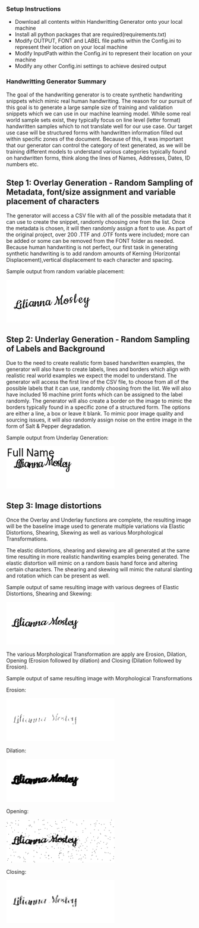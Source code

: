 ### Setup Instructions ###

* Download all contents within Handwritting Generator onto your local machine
* Install all python packages that are required(requirements.txt)
* Modify OUTPUT, FONT and LABEL file paths within the Config.ini to represent their location on your local machine
* Modify InputPath within the Config.ini to represent their location on your machine
* Modify any other Config.ini settings to achieve desired output


### Handwritting Generator Summary ###

The goal of the handwriting generator is to create synthetic handwriting snippets which mimic real human handwriting.
The reason for our pursuit of this goal is to generate a large sample size of training and validation snippets which
we can use in our machine learning model. While some real world sample sets exist, they typically focus on line level (letter format)
handwritten samples which to not translate well for our use case. Our target use case will be structured forms with handwritten
information filled out within specific zones of the document. Because of this, it was important that our generator can control 
the category of text generated, as we will be training different models to understand various categories typically found on 
handwritten forms, think along the lines of Names, Addresses, Dates, ID numbers etc.


## Step 1: Overlay Generation - Random Sampling of Metadata, font/size assignment and variable placement of characters

The generator will access a CSV file with all of the possible metadata that it can use to create the snippet, randomly choosing
one from the list. Once the metadata is chosen, it will then randomly assign a font to use. As part of the original project, 
over 200 .TTF and .OTF fonts were included; more can be added or some can be removed from the FONT folder as needed. Because 
human handwriting is not perfect, our first task in generating synthetic handwriting is to add random amounts of Kerning (Horizontal
Displacement),vertical displacement to each character and spacing. 

Sample output from random variable placement:

![alt text](https://github.com/joaopauloucf/HWRecognizer/blob/main/Supporting/Report_Step1.gif "Variable Character Placement")

## Step 2: Underlay Generation - Random Sampling of Labels and Background

Due to the need to create realistic form based handwritten examples, the generator will also have to create labels, lines and borders
which align with realistic real world examples we expect the model to understand. The generator will access the first line of the CSV file,
to choose from all of the possible labels that it can use, randomly choosing from the list. We will also have included 16 machine print fonts which
can be assigned to the label randomly. The generator will also create a border on the image to mimic the borders typically found in a specific zone of 
a structured form. The options are either a line, a box or leave it blank. To mimic poor image quality and sourcing issues, it will also randomly assign 
noise on the entire image in the form of Salt & Pepper degradation.

Sample output from Underlay Generation:

![alt text](https://github.com/joaopauloucf/HWRecognizer/blob/main/Supporting/Report_Step2.gif "Underlay Generation")

## Step 3: Image distortions

Once the Overlay and Underlay functions are complete, the resulting image will be the baseline image used to generate multiple variations via Elastic Distortions,
Shearing, Skewing as well as various Morphological Transformations.

The elastic distortions, shearing and skewing are all generated at the same time resulting in more realistic handwriting examples being generated. The elastic distortion
will mimic on a random basis hand force and altering certain characters. The shearing and skewing will mimic the natural slanting and rotation which can be present as well.

Sample output of same resulting image with various degrees of Elastic Distortions, Shearing and Skewing:

![alt text](https://github.com/joaopauloucf/HWRecognizer/blob/main/Supporting/Report_Step3.gif "Distortions")

The various Morphological Transformation are apply are Erosion, Dilation, Opening (Erosion followed by dilation) and Closing (Dilation followed by Erosion).

Sample output of same resulting image with Morphological Transformations

Erosion:

![alt text](https://github.com/joaopauloucf/HWRecognizer/blob/main/Supporting/Report_Step4.gif "Erosion")

Dilation:

![alt text](https://github.com/joaopauloucf/HWRecognizer/blob/main/Supporting/Report_Step5.gif "Dilation")

Opening:

![alt text](https://github.com/joaopauloucf/HWRecognizer/blob/main/Supporting/Report_Step6.gif "Openning")

Closing:

![alt text](https://github.com/joaopauloucf/HWRecognizer/blob/main/Supporting/Report_Step7.gif "Closing")





